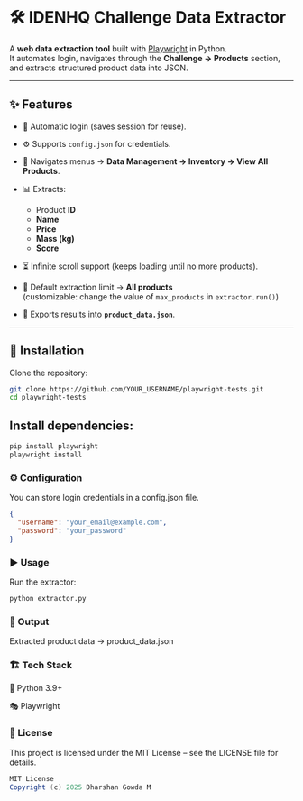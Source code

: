 # 🛠️ IDENHQ Challenge Data Extractor

A **web data extraction tool** built with [Playwright](https://playwright.dev/python/) in Python.  
It automates login, navigates through the **Challenge → Products** section, and extracts structured product data into JSON.  

---

## ✨ Features
- 🔑 Automatic login (saves session for reuse).
- ⚙️ Supports `config.json` for credentials.
- 📂 Navigates menus → **Data Management → Inventory → View All Products**.
- 📊 Extracts:
  - Product **ID**
  - **Name**
  - **Price**
  - **Mass (kg)**
  - **Score**
- ⏳ Infinite scroll support (keeps loading until no more products).
- 🎯 Default extraction limit → **All products**  
  (customizable: change the value of `max_products` in `extractor.run()`)

- 💾 Exports results into **`product_data.json`**.
  
---

## 🚀 Installation

Clone the repository:
```bash
git clone https://github.com/YOUR_USERNAME/playwright-tests.git
cd playwright-tests
```

## Install dependencies:
```bash
pip install playwright
playwright install
```

### ⚙️ Configuration

You can store login credentials in a config.json file.

```json
{
  "username": "your_email@example.com",
  "password": "your_password"
}
```

### ▶️ Usage

Run the extractor:
```bash
python extractor.py
```

### 📂 Output

Extracted product data → product_data.json

### 🏗️ Tech Stack

🐍 Python 3.9+

🎭 Playwright

### 📜 License

This project is licensed under the MIT License – see the LICENSE
 file for details.

 ```java
MIT License  
Copyright (c) 2025 Dharshan Gowda M
```
